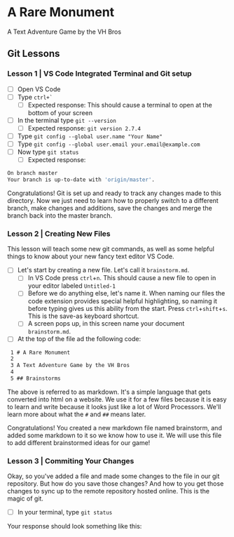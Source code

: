 # A Rare Monument

A Text Adventure Game by the VH Bros

## Git Lessons

### Lesson 1 | VS Code Integrated Terminal and Git setup

- [ ] Open VS Code
- [ ] Type ``` ctrl+` ```
  - [ ] Expected response: This should cause a terminal to open at the bottom of your screen
- [ ] In the terminal type ``` git --version ```
  - [ ] Expected response: ``` git version 2.7.4 ```
- [ ] Type ``` git config --global user.name "Your Name" ```
- [ ] Type ``` git config --global user.email your.email@example.com ```
- [ ] Now type ``` git status ```
  - [ ] Expected response: 

```bash
On branch master
Your branch is up-to-date with 'origin/master'.
```

Congratulations! Git is set up and ready to track any changes made to this directory. Now we just need to learn how to properly switch to a different branch, make changes and additions, save the changes and merge the branch back into the master branch.

### Lesson 2 | Creating New Files

This lesson will teach some new git commands, as well as some helpful things to know about your new fancy text editor VS Code.

- [ ] Let's start by creating a new file. Let's call it ``` brainstorm.md ```.
  - [ ] In VS Code press ``` ctrl ```+``` n ```. This should cause a new file to open in your editor labeled ``` Untitled-1 ```
  - [ ] Before we do anything else, let's name it. When naming our files the code extension provides special helpful highlighting, so naming it before typing gives us this ability from the start. Press ``` ctrl ```+``` shift ```+``` s ```. This is the save-as keyboard shortcut.
  - [ ] A screen pops up, in this screen name your document ``` brainstorm.md ```.
- [ ] At the top of the file ad the following code:

```markdown
 1 # A Rare Monument
 2 
 3 A Text Adventure Game by the VH Bros
 4 
 5 ## Brainstorms
```

The above is referred to as markdown. It's a simple language that gets converted into html on a website. We use it for a few files because it is easy to learn and write because it looks just like a lot of Word Processors. We'll learn more about what the ``` # ``` and ``` ## ``` means later.

Congratulations! You created a new markdown file named brainstorm, and added some markdown to it so we know how to use it. We will use this file to add different brainstormed ideas for our game!

### Lesson 3 | Commiting Your Changes

Okay, so you've added a file and made some changes to the file in our git repository. But how do you save those changes? And how to you get those changes to sync up to the remote repository hosted online. This is the magic of git.

- [ ] In your terminal, type ``` git status ```

Your response should look something like this: